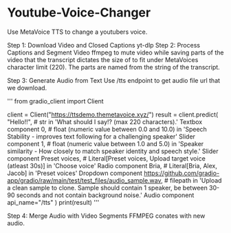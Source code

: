 # Youtube-Voice-Changer
Use MetaVoice TTS to change a youtubers voice. 


Step 1: Download Video and Closed Captions
yt-dlp
Step 2: Process Captions and Segment Video
ffmpeg to mute video while saving parts of the video that the transcript dictates the size of to fit under MetaVoices character limit (220). The parts are named from the string of the transcript.

Step 3: Generate Audio from Text
Use /tts endpoint to get audio file url that we download.

'''
from gradio_client import Client

client = Client("https://ttsdemo.themetavoice.xyz/")
result = client.predict(
		"Hello!!",	# str  in 'What should I say!? (max 220 characters).' Textbox component
		0,	# float (numeric value between 0.0 and 10.0) in 'Speech Stability - improves text following for a challenging speaker' Slider component
		1,	# float (numeric value between 1.0 and 5.0) in 'Speaker similarity - How closely to match speaker identity and speech style.' Slider component
		Preset voices,	# Literal[Preset voices, Upload target voice (atleast 30s)]  in 'Choose voice' Radio component
		Bria,	# Literal[Bria, Alex, Jacob]  in 'Preset voices' Dropdown component
		https://github.com/gradio-app/gradio/raw/main/test/test_files/audio_sample.wav,	# filepath  in 'Upload a clean sample to clone. Sample should contain 1 speaker, be between 30-90 seconds and not contain background noise.' Audio component
							api_name="/tts"
)
print(result)
'''


Step 4: Merge Audio with Video Segments
FFMPEG conates with new audio.


